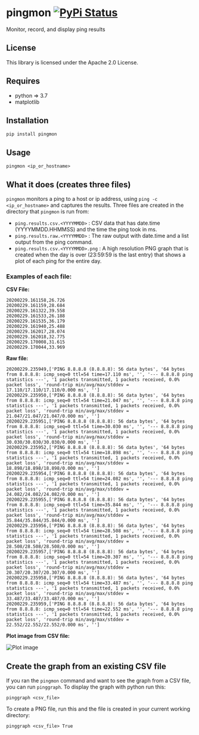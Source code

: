 # pingmon [![PyPi Status](https://badge.fury.io/py/pingmon.png)](https://badge.fury.io/py/pingmon)

Monitor, record, and display ping results


## License

This library is licensed under the Apache 2.0 License. 

## Requires

* python => 3.7
* matplotlib 

## Installation

```
pip install pingmon 
```

## Usage

```
pingmon <ip_or_hostname>
```

## What it does (creates three files)

```pingmon``` monitors a ping to a host or ip address, using ```ping -c <ip_or_hostname>``` and captures the results. Three files are created in the directory that ```pingmon``` is run from:

* ```ping.results.csv.<YYYYMMDD>``` :  CSV data that has date.time (YYYYMMDD.HHMMSS) and the time the ping took in ms.
* ```ping.results.raw.<YYYYMMDD>``` :  The raw output with date.time and a list output from the ping command.
* ```ping.results.csv.<YYYYMMDD>.png``` : A high resolution PNG graph that is created when the day is over (23:59:59 is the last entry) that shows a plot of each ping for the entire day.


### Examples of each file:

**CSV File:**
```
20200229.161158,26.726
20200229.161159,28.684
20200229.161322,39.558
20200229.161533,26.188
20200229.161535,36.179
20200229.161940,25.488
20200229.162017,28.074
20200229.162018,32.775
20200229.170008,31.615
20200229.170044,33.969
```

**Raw file:**
```
20200229.235949,['PING 8.8.8.8 (8.8.8.8): 56 data bytes', '64 bytes from 8.8.8.8: icmp_seq=0 ttl=54 time=17.110 ms', '', '--- 8.8.8.8 ping statistics ---', '1 packets transmitted, 1 packets received, 0.0% packet loss', 'round-trip min/avg/max/stddev = 17.110/17.110/17.110/0.000 ms', '']
20200229.235950,['PING 8.8.8.8 (8.8.8.8): 56 data bytes', '64 bytes from 8.8.8.8: icmp_seq=0 ttl=54 time=21.047 ms', '', '--- 8.8.8.8 ping statistics ---', '1 packets transmitted, 1 packets received, 0.0% packet loss', 'round-trip min/avg/max/stddev = 21.047/21.047/21.047/0.000 ms', '']
20200229.235951,['PING 8.8.8.8 (8.8.8.8): 56 data bytes', '64 bytes from 8.8.8.8: icmp_seq=0 ttl=54 time=30.030 ms', '', '--- 8.8.8.8 ping statistics ---', '1 packets transmitted, 1 packets received, 0.0% packet loss', 'round-trip min/avg/max/stddev = 30.030/30.030/30.030/0.000 ms', '']
20200229.235952,['PING 8.8.8.8 (8.8.8.8): 56 data bytes', '64 bytes from 8.8.8.8: icmp_seq=0 ttl=54 time=18.898 ms', '', '--- 8.8.8.8 ping statistics ---', '1 packets transmitted, 1 packets received, 0.0% packet loss', 'round-trip min/avg/max/stddev = 18.898/18.898/18.898/0.000 ms', '']
20200229.235954,['PING 8.8.8.8 (8.8.8.8): 56 data bytes', '64 bytes from 8.8.8.8: icmp_seq=0 ttl=54 time=24.082 ms', '', '--- 8.8.8.8 ping statistics ---', '1 packets transmitted, 1 packets received, 0.0% packet loss', 'round-trip min/avg/max/stddev = 24.082/24.082/24.082/0.000 ms', '']
20200229.235955,['PING 8.8.8.8 (8.8.8.8): 56 data bytes', '64 bytes from 8.8.8.8: icmp_seq=0 ttl=54 time=35.844 ms', '', '--- 8.8.8.8 ping statistics ---', '1 packets transmitted, 1 packets received, 0.0% packet loss', 'round-trip min/avg/max/stddev = 35.844/35.844/35.844/0.000 ms', '']
20200229.235956,['PING 8.8.8.8 (8.8.8.8): 56 data bytes', '64 bytes from 8.8.8.8: icmp_seq=0 ttl=54 time=28.508 ms', '', '--- 8.8.8.8 ping statistics ---', '1 packets transmitted, 1 packets received, 0.0% packet loss', 'round-trip min/avg/max/stddev = 28.508/28.508/28.508/0.000 ms', '']
20200229.235957,['PING 8.8.8.8 (8.8.8.8): 56 data bytes', '64 bytes from 8.8.8.8: icmp_seq=0 ttl=54 time=20.307 ms', '', '--- 8.8.8.8 ping statistics ---', '1 packets transmitted, 1 packets received, 0.0% packet loss', 'round-trip min/avg/max/stddev = 20.307/20.307/20.307/0.000 ms', '']
20200229.235958,['PING 8.8.8.8 (8.8.8.8): 56 data bytes', '64 bytes from 8.8.8.8: icmp_seq=0 ttl=54 time=33.487 ms', '', '--- 8.8.8.8 ping statistics ---', '1 packets transmitted, 1 packets received, 0.0% packet loss', 'round-trip min/avg/max/stddev = 33.487/33.487/33.487/0.000 ms', '']
20200229.235959,['PING 8.8.8.8 (8.8.8.8): 56 data bytes', '64 bytes from 8.8.8.8: icmp_seq=0 ttl=54 time=22.552 ms', '', '--- 8.8.8.8 ping statistics ---', '1 packets transmitted, 1 packets received, 0.0% packet loss', 'round-trip min/avg/max/stddev = 22.552/22.552/22.552/0.000 ms', '']
```

**Plot image from CSV file:**

![Plot image](/_images/ping.results.csv.20200229.png)

## Create the graph from an existing CSV file

If you ran the ```pingmon``` command and want to see the graph from a CSV file, you can run ```pinggraph```. To display the graph with python run this:

```
pinggraph <csv_file>
```

To create a PNG file, run this and the file is created in your current working directory:
```
pinggraph <csv_file> True
```


